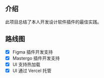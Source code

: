 ## 介绍
此项目总结了本人开发设计软件插件的最佳实践。
## 路线图
-[x] Figma 插件开发支持
-[x] Mastergo 插件开发支持
-[x] UI 支持热加载
-[x] UI 通过 Vercel 托管
